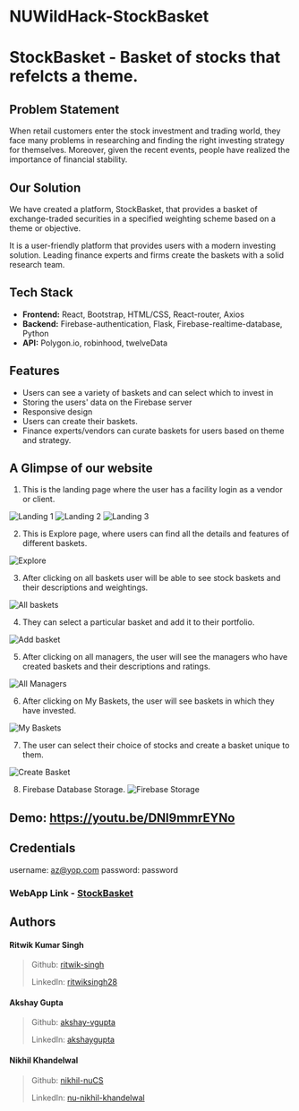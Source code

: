 # NUWildHack-StockBasket
# StockBasket - Basket of stocks that refelcts a theme.

## Problem Statement

When retail customers enter the stock investment and trading world, they face many problems in researching and finding the right investing strategy for themselves. Moreover, given the recent events, people have realized the importance of financial stability.

## Our Solution

We have created a platform, StockBasket, that provides a basket of exchange-traded securities in a specified weighting scheme based on a theme or objective.

It is a user-friendly platform that provides users with a modern investing solution. Leading finance experts and firms create the baskets with a solid research team.

## Tech Stack


- **Frontend:** React, Bootstrap, HTML/CSS, React-router, Axios
- **Backend:** Firebase-authentication, Flask, Firebase-realtime-database, Python
- **API:** Polygon.io, robinhood, twelveData


## Features

- Users can see a variety of baskets and can select which to invest in
- Storing the users' data on the Firebase server
- Responsive design
- Users can create their baskets.
- Finance experts/vendors can curate baskets for users based on theme and strategy.


## A Glimpse of our website

1. This is the landing page where the user has a facility login as a vendor or client.

![Landing 1](/images/landing1.jpeg)
![Landing 2](/images/landing2.jpeg)
![Landing 3](/images/landing3.jpeg)





2. This is Explore page, where users can find all the details and features of different baskets.

![Explore](/images/homepage.jpeg)

3. After clicking on all baskets user will be able to see stock baskets and their descriptions and weightings.

![All baskets](/images/allbaskets.jpeg)

4. They can select a particular basket and add it to their portfolio.

![Add basket](/images/addbasket.jpeg)

5. After clicking on all managers, the user will see the managers who have created baskets and their descriptions and ratings.

![All Managers](/images/allmanagers.jpeg)

6. After clicking on My Baskets, the user will see baskets in which they have invested.

![My Baskets](/images/bought.jpeg)

7. The user can select their choice of stocks and create a basket unique to them.

![Create Basket](/images/own.jpeg)

8. Firebase Database Storage.
![Firebase Storage](/images/firebase.jpeg)

## Demo: https://youtu.be/DNl9mmrEYNo

## Credentials
username: az@yop.com
password: password

### WebApp Link - [StockBasket](https://nuhacks-nar.herokuapp.com/)

## Authors

#### Ritwik Kumar Singh
> Github: [ritwik-singh](https://github.com/ritwik-singh)
>
> LinkedIn: [ritwiksingh28](https://www.linkedin.com/in/ritwiksingh28/)
#### Akshay Gupta
> Github: [akshay-vgupta](https://github.com/akshay-vgupta)
>
> LinkedIn: [akshaygupta](https://www.linkedin.com/search/results/all/?keywords=akshay%20gupta&origin=RICH_QUERY_SUGGESTION&position=3&searchId=fd5a484c-3a14-4c0b-b52c-f0172d62b69f&sid=04a)
#### Nikhil Khandelwal
> Github: [nikhil-nuCS](https://github.com/nikhil-nuCS)
>
> LinkedIn: [nu-nikhil-khandelwal](https://www.linkedin.com/in/nu-nikhil-khandelwal/)
